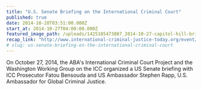 ```yaml
---
title: "U.S. Senate Briefing on the International Criminal Court"
published: true
date: 2014-10-28T03:51:00.000Z
start_at: 2014-10-27T04:00:00.000Z
featured_image_path: /uploads/1425185473087_2014-10-27-capitol-hill-briefing-icc.jpg
recap_link: "http://www.international-criminal-justice-today.org/event/2014/10/27/Capitol-Hill-Briefing-ICC/"
# slug: us-senate-briefing-on-the-international-criminal-court
---
```


On October 27, 2014, the ABA's International Criminal Court Project and the Washington Working Group on the ICC organized a US Senate briefing with ICC Prosecutor Fatou Bensouda and US Ambassador Stephen Rapp, U.S. Ambassador for Global Criminal Justice.

